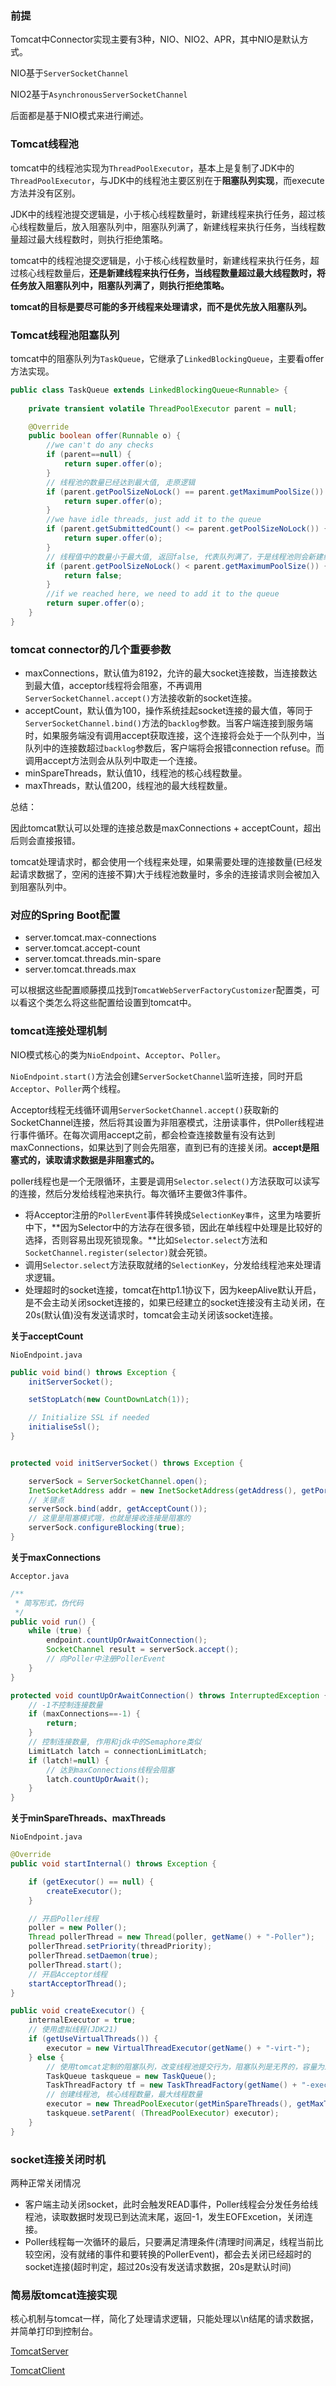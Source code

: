 ### 前提

Tomcat中Connector实现主要有3种，NIO、NIO2、APR，其中NIO是默认方式。

NIO基于`ServerSocketChannel`

NIO2基于`AsynchronousServerSocketChannel`

后面都是基于NIO模式来进行阐述。

### Tomcat线程池

tomcat中的线程池实现为`ThreadPoolExecutor`，基本上是复制了JDK中的`ThreadPoolExecutor`，与JDK中的线程池主要区别在于**阻塞队列实现**，而execute方法并没有区别。

JDK中的线程池提交逻辑是，小于核心线程数量时，新建线程来执行任务，超过核心线程数量后，放入阻塞队列中，阻塞队列满了，新建线程来执行任务，当线程数量超过最大线程数时，则执行拒绝策略。

tomcat中的线程池提交逻辑是，小于核心线程数量时，新建线程来执行任务，超过核心线程数量后，**还是新建线程来执行任务，当线程数量超过最大线程数时，将任务放入阻塞队列中，阻塞队列满了，则执行拒绝策略。**

**tomcat的目标是要尽可能的多开线程来处理请求，而不是优先放入阻塞队列。**

### Tomcat线程池阻塞队列

tomcat中的阻塞队列为`TaskQueue`，它继承了`LinkedBlockingQueue`，主要看offer方法实现。

```java
public class TaskQueue extends LinkedBlockingQueue<Runnable> {
    
    private transient volatile ThreadPoolExecutor parent = null;

    @Override
    public boolean offer(Runnable o) {
        //we can't do any checks
        if (parent==null) {
            return super.offer(o);
        }
        // 线程池的数量已经达到最大值, 走原逻辑
        if (parent.getPoolSizeNoLock() == parent.getMaximumPoolSize()) {
            return super.offer(o);
        }
        //we have idle threads, just add it to the queue
        if (parent.getSubmittedCount() <= parent.getPoolSizeNoLock()) {
            return super.offer(o);
        }
        // 线程值中的数量小于最大值, 返回false, 代表队列满了，于是线程池则会新建线程来执行任务
        if (parent.getPoolSizeNoLock() < parent.getMaximumPoolSize()) {
            return false;
        }
        //if we reached here, we need to add it to the queue
        return super.offer(o);
    }
}
```

### tomcat connector的几个重要参数

* maxConnections，默认值为8192，允许的最大socket连接数，当连接数达到最大值，acceptor线程将会阻塞，不再调用`ServerSocketChannel.accept()`方法接收新的socket连接。
* acceptCount，默认值为100，操作系统挂起socket连接的最大值，等同于`ServerSocketChannel.bind()`方法的`backlog`参数。当客户端连接到服务端时，如果服务端没有调用accept获取连接，这个连接将会处于一个队列中，当队列中的连接数超过`backlog`参数后，客户端将会报错connection refuse。而调用accept方法则会从队列中取走一个连接。
* minSpareThreads，默认值10，线程池的核心线程数量。
* maxThreads，默认值200，线程池的最大线程数量。

总结：

因此tomcat默认可以处理的连接总数是maxConnections + acceptCount，超出后则会直接报错。

tomcat处理请求时，都会使用一个线程来处理，如果需要处理的连接数量(已经发起请求数据了，空闲的连接不算)大于线程池数量时，多余的连接请求则会被加入到阻塞队列中。

### 对应的Spring Boot配置

* server.tomcat.max-connections
* server.tomcat.accept-count
* server.tomcat.threads.min-spare
* server.tomcat.threads.max

可以根据这些配置顺藤摸瓜找到`TomcatWebServerFactoryCustomizer`配置类，可以看这个类怎么将这些配置给设置到tomcat中。

### tomcat连接处理机制

NIO模式核心的类为`NioEndpoint`、`Acceptor`、`Poller`。

`NioEndpoint.start()`方法会创建`ServerSocketChannel`监听连接，同时开启`Acceptor`、`Poller`两个线程。

Acceptor线程无线循环调用`ServerSocketChannel.accept()`获取新的SocketChannel连接，然后将其设置为非阻塞模式，注册读事件，供Poller线程进行事件循环。在每次调用accept之前，都会检查连接数量有没有达到maxConnections，如果达到了则会先阻塞，直到已有的连接关闭。**accept是阻塞式的，读取请求数据是非阻塞式的。**

poller线程也是一个无限循环，主要是调用`Selector.select()`方法获取可以读写的连接，然后分发给线程池来执行。每次循环主要做3件事件。

* 将Acceptor注册的`PollerEvent`事件转换成`SelectionKey事件`，这里为啥要折中下，**因为Selector中的方法存在很多锁，因此在单线程中处理是比较好的选择，否则容易出现死锁现象。**比如`Selector.select`方法和`SocketChannel.register(selector)`就会死锁。
* 调用`Selector.select`方法获取就绪的`SelectionKey`，分发给线程池来处理请求逻辑。
* 处理超时的socket连接，tomcat在http1.1协议下，因为keepAlive默认开启，是不会主动关闭socket连接的，如果已经建立的socket连接没有主动关闭，在20s(默认值)没有发送请求时，tomcat会主动关闭该socket连接。

**关于acceptCount**

`NioEndpoint.java`

```java
public void bind() throws Exception {
    initServerSocket();

    setStopLatch(new CountDownLatch(1));

    // Initialize SSL if needed
    initialiseSsl();
}  


protected void initServerSocket() throws Exception {

    serverSock = ServerSocketChannel.open();
    InetSocketAddress addr = new InetSocketAddress(getAddress(), getPortWithOffset());
    // 关键点
    serverSock.bind(addr, getAcceptCount());
    // 这里是阻塞模式哦，也就是接收连接是阻塞的
    serverSock.configureBlocking(true);
} 
```

**关于maxConnections**

`Acceptor.java`

```java
/**
 * 简写形式，伪代码
 */
public void run() {
    while (true) {
        endpoint.countUpOrAwaitConnection();
        SocketChannel result = serverSock.accept();
        // 向Poller中注册PollerEvent
    }
}

protected void countUpOrAwaitConnection() throws InterruptedException {
    // -1不控制连接数量
    if (maxConnections==-1) {
        return;
    }
    // 控制连接数量, 作用和jdk中的Semaphore类似
    LimitLatch latch = connectionLimitLatch;
    if (latch!=null) {
        // 达到maxConnections线程会阻塞
        latch.countUpOrAwait();
    }
}
```

**关于minSpareThreads、maxThreads**

`NioEndpoint.java`

```java
@Override
public void startInternal() throws Exception {

    if (getExecutor() == null) {
        createExecutor();
    }

    // 开启Poller线程
    poller = new Poller();
    Thread pollerThread = new Thread(poller, getName() + "-Poller");
    pollerThread.setPriority(threadPriority);
    pollerThread.setDaemon(true);
    pollerThread.start();
	// 开启Acceptor线程
    startAcceptorThread();
}

public void createExecutor() {
    internalExecutor = true;
    // 使用虚拟线程(JDK21)
    if (getUseVirtualThreads()) {
        executor = new VirtualThreadExecutor(getName() + "-virt-");
    } else {
        // 使用tomcat定制的阻塞队列，改变线程池提交行为，阻塞队列是无界的，容量为Integer.MAX
        TaskQueue taskqueue = new TaskQueue();
        TaskThreadFactory tf = new TaskThreadFactory(getName() + "-exec-", daemon, getThreadPriority());
        // 创建线程池, 核心线程数量，最大线程数量
        executor = new ThreadPoolExecutor(getMinSpareThreads(), getMaxThreads(), 60, TimeUnit.SECONDS,taskqueue, tf);
        taskqueue.setParent( (ThreadPoolExecutor) executor);
    }
}
```

### socket连接关闭时机

两种正常关闭情况

* 客户端主动关闭socket，此时会触发READ事件，Poller线程会分发任务给线程池，读取数据时发现已到达流末尾，返回-1，发生EOFExcetion，关闭连接。
* Poller线程每一次循环的最后，只要满足清理条件(清理时间满足，线程当前比较空闲，没有就绪的事件和要转换的PollerEvent)，都会去关闭已经超时的socket连接(超时判定，超过20s没有发送请求数据，20s是默认时间)

### 简易版tomcat连接实现

核心机制与tomcat一样，简化了处理请求逻辑，只能处理以\n结尾的请求数据，并简单打印到控制台。

[TomcatServer](https://github.com/wangtaoj/JavaCore/blob/master/src/main/java/com/wangtao/nio/tomcat/TomcatServer.java)

[TomcatClient](https://github.com/wangtaoj/JavaCore/blob/master/src/main/java/com/wangtao/nio/tomcat/TomcatClient.java)